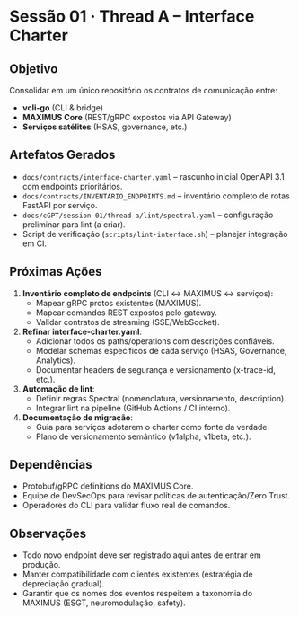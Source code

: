 # Sessão 01 · Thread A – Interface Charter

## Objetivo
Consolidar em um único repositório os contratos de comunicação entre:
- **vcli-go** (CLI & bridge)
- **MAXIMUS Core** (REST/gRPC expostos via API Gateway)
- **Serviços satélites** (HSAS, governance, etc.)

## Artefatos Gerados
- `docs/contracts/interface-charter.yaml` – rascunho inicial OpenAPI 3.1 com endpoints prioritários.
- `docs/contracts/INVENTARIO_ENDPOINTS.md` – inventário completo de rotas FastAPI por serviço.
- `docs/cGPT/session-01/thread-a/lint/spectral.yaml` – configuração preliminar para lint (a criar).
- Script de verificação (`scripts/lint-interface.sh`) – planejar integração em CI.

## Próximas Ações
1. **Inventário completo de endpoints** (CLI ↔ MAXIMUS ↔ serviços):
   - Mapear gRPC protos existentes (MAXIMUS).
   - Mapear comandos REST expostos pelo gateway.
   - Validar contratos de streaming (SSE/WebSocket).
2. **Refinar interface-charter.yaml**:
   - Adicionar todos os paths/operations com descrições confiáveis.
   - Modelar schemas específicos de cada serviço (HSAS, Governance, Analytics).
   - Documentar headers de segurança e versionamento (x-trace-id, etc.).
3. **Automação de lint**:
   - Definir regras Spectral (nomenclatura, versionamento, description).
   - Integrar lint na pipeline (GitHub Actions / CI interno).
4. **Documentação de migração**:
   - Guia para serviços adotarem o charter como fonte da verdade.
   - Plano de versionamento semântico (v1alpha, v1beta, etc.).

## Dependências
- Protobuf/gRPC definitions do MAXIMUS Core.
- Equipe de DevSecOps para revisar políticas de autenticação/Zero Trust.
- Operadores do CLI para validar fluxo real de comandos.

## Observações
- Todo novo endpoint deve ser registrado aqui antes de entrar em produção.
- Manter compatibilidade com clientes existentes (estratégia de depreciação gradual).
- Garantir que os nomes dos eventos respeitem a taxonomia do MAXIMUS (ESGT, neuromodulação, safety).
